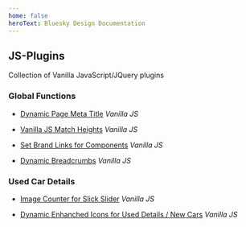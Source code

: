 ```yaml
---
home: false
heroText: Bluesky Design Documentation
---
```



## JS-Plugins
Collection of Vanilla JavaScript/JQuery plugins

### Global Functions

* [Dynamic Page Meta Title](./js-plugins/document-title/) *Vanilla JS*
* [Vanilla JS Match Heights](./js-plugins/vanilla-match-heights/) *Vanilla JS*
* [Set Brand Links for Components](./js-plugins/franchise-links/) *Vanilla JS*

* [Dynamic Breadcrumbs](./js-plugins/dynamic-breadcrumbs/) *Vanilla JS*

### Used Car Details

* [Image Counter for Slick Slider](./js-plugins/image-count/) *Vanilla JS*

* [Dynamic Enhanched Icons for Used Details / New Cars](./js-plugins/enhanched-data/) *Vanilla JS*